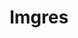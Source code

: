 ---
ee_id: '4371'
site: '1'
type: '2'
long_id: 2016-097 Imgres
url: 2016-097-imgres
year: '2016'
medium: Chromogenic print
commission:
add_credit:
dims: 66 x 37.5 in
pitch:
ps:
live_url:
related:
title: Imgres
youtube:
imgs: imgres-2016-097-digital-database-ih.jpg
subheading:
year2: '2016'
download:
add_credits:
related_code:
! '':
layout: things-i-made
---